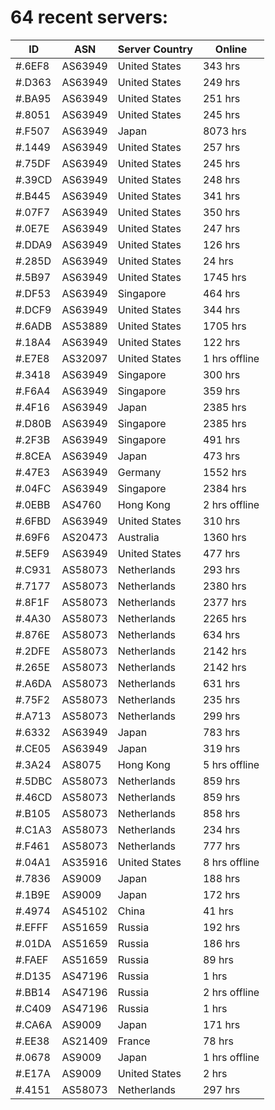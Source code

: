 # 64 recent servers:

| ID | ASN | Server Country | Online |
| ------ | ------ | ------ | ------ |
| #.6EF8 | AS63949 | United States | 343 hrs |
| #.D363 | AS63949 | United States | 249 hrs |
| #.BA95 | AS63949 | United States | 251 hrs |
| #.8051 | AS63949 | United States | 245 hrs |
| #.F507 | AS63949 | Japan | 8073 hrs |
| #.1449 | AS63949 | United States | 257 hrs |
| #.75DF | AS63949 | United States | 245 hrs |
| #.39CD | AS63949 | United States | 248 hrs |
| #.B445 | AS63949 | United States | 341 hrs |
| #.07F7 | AS63949 | United States | 350 hrs |
| #.0E7E | AS63949 | United States | 247 hrs |
| #.DDA9 | AS63949 | United States | 126 hrs |
| #.285D | AS63949 | United States | 24 hrs |
| #.5B97 | AS63949 | United States | 1745 hrs |
| #.DF53 | AS63949 | Singapore | 464 hrs |
| #.DCF9 | AS63949 | United States | 344 hrs |
| #.6ADB | AS53889 | United States | 1705 hrs |
| #.18A4 | AS63949 | United States | 122 hrs |
| #.E7E8 | AS32097 | United States | 1 hrs offline |
| #.3418 | AS63949 | Singapore | 300 hrs |
| #.F6A4 | AS63949 | Singapore | 359 hrs |
| #.4F16 | AS63949 | Japan | 2385 hrs |
| #.D80B | AS63949 | Singapore | 2385 hrs |
| #.2F3B | AS63949 | Singapore | 491 hrs |
| #.8CEA | AS63949 | Japan | 473 hrs |
| #.47E3 | AS63949 | Germany | 1552 hrs |
| #.04FC | AS63949 | Singapore | 2384 hrs |
| #.0EBB | AS4760 | Hong Kong | 2 hrs offline |
| #.6FBD | AS63949 | United States | 310 hrs |
| #.69F6 | AS20473 | Australia | 1360 hrs |
| #.5EF9 | AS63949 | United States | 477 hrs |
| #.C931 | AS58073 | Netherlands | 293 hrs |
| #.7177 | AS58073 | Netherlands | 2380 hrs |
| #.8F1F | AS58073 | Netherlands | 2377 hrs |
| #.4A30 | AS58073 | Netherlands | 2265 hrs |
| #.876E | AS58073 | Netherlands | 634 hrs |
| #.2DFE | AS58073 | Netherlands | 2142 hrs |
| #.265E | AS58073 | Netherlands | 2142 hrs |
| #.A6DA | AS58073 | Netherlands | 631 hrs |
| #.75F2 | AS58073 | Netherlands | 235 hrs |
| #.A713 | AS58073 | Netherlands | 299 hrs |
| #.6332 | AS63949 | Japan | 783 hrs |
| #.CE05 | AS63949 | Japan | 319 hrs |
| #.3A24 | AS8075 | Hong Kong | 5 hrs offline |
| #.5DBC | AS58073 | Netherlands | 859 hrs |
| #.46CD | AS58073 | Netherlands | 859 hrs |
| #.B105 | AS58073 | Netherlands | 858 hrs |
| #.C1A3 | AS58073 | Netherlands | 234 hrs |
| #.F461 | AS58073 | Netherlands | 777 hrs |
| #.04A1 | AS35916 | United States | 8 hrs offline |
| #.7836 | AS9009 | Japan | 188 hrs |
| #.1B9E | AS9009 | Japan | 172 hrs |
| #.4974 | AS45102 | China | 41 hrs |
| #.EFFF | AS51659 | Russia | 192 hrs |
| #.01DA | AS51659 | Russia | 186 hrs |
| #.FAEF | AS51659 | Russia | 89 hrs |
| #.D135 | AS47196 | Russia | 1 hrs |
| #.BB14 | AS47196 | Russia | 2 hrs offline |
| #.C409 | AS47196 | Russia | 1 hrs |
| #.CA6A | AS9009 | Japan | 171 hrs |
| #.EE38 | AS21409 | France | 78 hrs |
| #.0678 | AS9009 | Japan | 1 hrs offline |
| #.E17A | AS9009 | United States | 2 hrs |
| #.4151 | AS58073 | Netherlands | 297 hrs |

